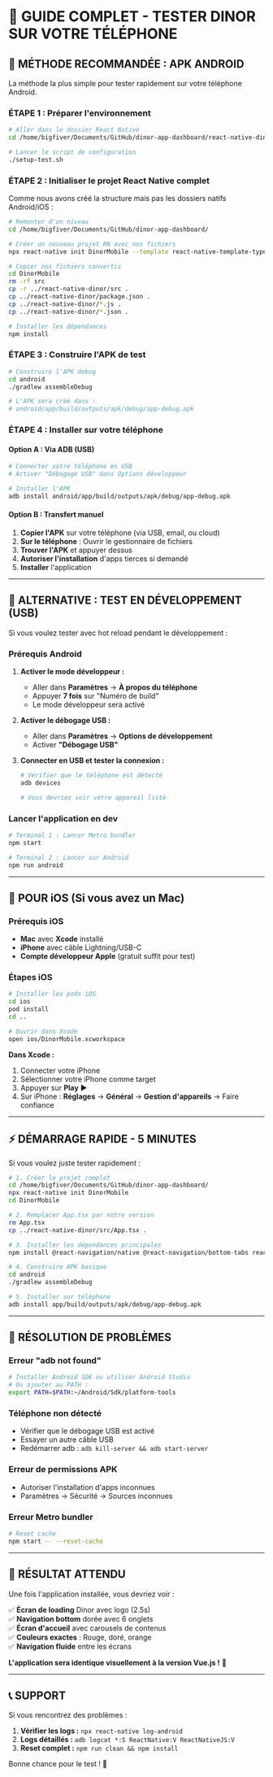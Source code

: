 # 📱 GUIDE COMPLET - TESTER DINOR SUR VOTRE TÉLÉPHONE

## 🎯 MÉTHODE RECOMMANDÉE : APK ANDROID

La méthode la plus simple pour tester rapidement sur votre téléphone Android.

### **ÉTAPE 1 : Préparer l'environnement**

```bash
# Aller dans le dossier React Native
cd /home/bigfiver/Documents/GitHub/dinor-app-dashboard/react-native-dinor

# Lancer le script de configuration
./setup-test.sh
```

### **ÉTAPE 2 : Initialiser le projet React Native complet**

Comme nous avons créé la structure mais pas les dossiers natifs Android/iOS :

```bash
# Remonter d'un niveau
cd /home/bigfiver/Documents/GitHub/dinor-app-dashboard/

# Créer un nouveau projet RN avec nos fichiers
npx react-native init DinorMobile --template react-native-template-typescript

# Copier nos fichiers convertis
cd DinorMobile
rm -rf src
cp -r ../react-native-dinor/src .
cp ../react-native-dinor/package.json .
cp ../react-native-dinor/*.js .
cp ../react-native-dinor/*.json .

# Installer les dépendances
npm install
```

### **ÉTAPE 3 : Construire l'APK de test**

```bash
# Construire l'APK debug
cd android
./gradlew assembleDebug

# L'APK sera créé dans :
# android/app/build/outputs/apk/debug/app-debug.apk
```

### **ÉTAPE 4 : Installer sur votre téléphone**

#### **Option A : Via ADB (USB)**
```bash
# Connecter votre téléphone en USB
# Activer "Débogage USB" dans Options développeur

# Installer l'APK
adb install android/app/build/outputs/apk/debug/app-debug.apk
```

#### **Option B : Transfert manuel**
1. **Copier l'APK** sur votre téléphone (via USB, email, ou cloud)
2. **Sur le téléphone** : Ouvrir le gestionnaire de fichiers
3. **Trouver l'APK** et appuyer dessus
4. **Autoriser l'installation** d'apps tierces si demandé
5. **Installer** l'application

---

## 🔧 ALTERNATIVE : TEST EN DÉVELOPPEMENT (USB)

Si vous voulez tester avec hot reload pendant le développement :

### **Prérequis Android**

1. **Activer le mode développeur :**
   - Aller dans **Paramètres** → **À propos du téléphone**
   - Appuyer **7 fois** sur "Numéro de build"
   - Le mode développeur sera activé

2. **Activer le débogage USB :**
   - Aller dans **Paramètres** → **Options de développement**
   - Activer **"Débogage USB"**

3. **Connecter en USB et tester la connexion :**
   ```bash
   # Vérifier que le téléphone est détecté
   adb devices
   
   # Vous devriez voir votre appareil listé
   ```

### **Lancer l'application en dev**

```bash
# Terminal 1 : Lancer Metro bundler
npm start

# Terminal 2 : Lancer sur Android
npm run android
```

---

## 🍎 POUR iOS (Si vous avez un Mac)

### **Prérequis iOS**
- **Mac** avec **Xcode** installé
- **iPhone** avec câble Lightning/USB-C
- **Compte développeur Apple** (gratuit suffit pour test)

### **Étapes iOS**
```bash
# Installer les pods iOS
cd ios
pod install
cd ..

# Ouvrir dans Xcode
open ios/DinorMobile.xcworkspace
```

**Dans Xcode :**
1. Connecter votre iPhone
2. Sélectionner votre iPhone comme target
3. Appuyer sur **Play** ▶️
4. Sur iPhone : **Réglages** → **Général** → **Gestion d'appareils** → Faire confiance

---

## ⚡ DÉMARRAGE RAPIDE - 5 MINUTES

Si vous voulez juste tester rapidement :

```bash
# 1. Créer le projet complet
cd /home/bigfiver/Documents/GitHub/dinor-app-dashboard/
npx react-native init DinorMobile
cd DinorMobile

# 2. Remplacer App.tsx par notre version
rm App.tsx
cp ../react-native-dinor/src/App.tsx .

# 3. Installer les dépendances principales
npm install @react-navigation/native @react-navigation/bottom-tabs react-native-safe-area-context react-native-screens zustand

# 4. Construire APK basique
cd android
./gradlew assembleDebug

# 5. Installer sur téléphone
adb install app/build/outputs/apk/debug/app-debug.apk
```

---

## 🐛 RÉSOLUTION DE PROBLÈMES

### **Erreur "adb not found"**
```bash
# Installer Android SDK ou utiliser Android Studio
# Ou ajouter au PATH :
export PATH=$PATH:~/Android/Sdk/platform-tools
```

### **Téléphone non détecté**
- Vérifier que le débogage USB est activé
- Essayer un autre câble USB
- Redémarrer adb : `adb kill-server && adb start-server`

### **Erreur de permissions APK**
- Autoriser l'installation d'apps inconnues
- Paramètres → Sécurité → Sources inconnues

### **Erreur Metro bundler**
```bash
# Reset cache
npm start -- --reset-cache
```

---

## 🎯 RÉSULTAT ATTENDU

Une fois l'application installée, vous devriez voir :

✅ **Écran de loading** Dinor avec logo (2.5s)  
✅ **Navigation bottom** dorée avec 6 onglets  
✅ **Écran d'accueil** avec carousels de contenus  
✅ **Couleurs exactes** : Rouge, doré, orange  
✅ **Navigation fluide** entre les écrans  

**L'application sera identique visuellement à la version Vue.js !** 🎉

---

## 📞 SUPPORT

Si vous rencontrez des problèmes :

1. **Vérifier les logs :** `npx react-native log-android`
2. **Logs détaillés :** `adb logcat *:S ReactNative:V ReactNativeJS:V`
3. **Reset complet :** `npm run clean && npm install`

Bonne chance pour le test ! 🚀